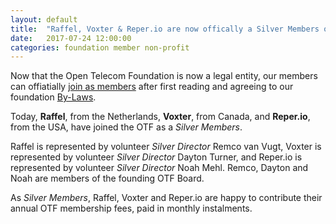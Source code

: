 ```yaml
---
layout: default
title:  "Raffel, Voxter & Reper.io are now offically a Silver Members of the OTF!"
date:   2017-07-24 12:00:00
categories: foundation member non-profit
---
```


Now that the Open Telecom Foundation is now a legal entity, our members can offiatially [join as members](/new_member_join.html) after first reading and agreeing to our foundation [By-Laws](/bylaws.html).

Today, **Raffel**, from the Netherlands, **Voxter**, from Canada, and **Reper.io**, from the USA, have joined the OTF as a _Silver Members_.  

Raffel is represented by volunteer _Silver Director_ Remco van Vugt, Voxter is represented by volunteer _Silver Director_ Dayton Turner, and Reper.io is represented by volunteer _Silver Director_ Noah Mehl. Remco, Dayton and Noah are members of the founding OTF Board. 

As _Silver Members_, Raffel, Voxter and Reper.io are happy to contribute their annual OTF membership fees, paid in monthly instalments. 
